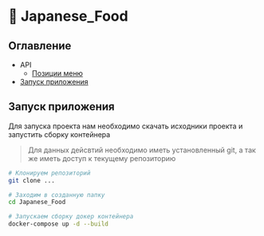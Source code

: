 # 🍱 Japanese_Food

## Оглавление
* API
    * [Позиции меню](/docs/food.md)
* [Запуск приложения](#starting)

<a name="starting"></a>
## Запуск приложения
Для запуска проекта нам необходимо скачать исходники проекта и запустить сборку контейнера
> Для данных дейсвтий необходимо иметь установленный git, а так же иметь доступ к текущему репозиторию

``` bash
# Клонируем репозиторий
git clone ...

# Заходим в созданную папку
cd Japanese_Food

# Запускаем сборку докер контейнера
docker-compose up -d --build
```
